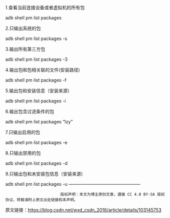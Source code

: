 1.查看当前连接设备或者虚拟机的所有包

adb shell pm list packages

2.只输出系统的包

adb shell pm list packages -s

3.输出所有第三方包

adb shell pm list packages -3

4.输出包和包相关联的文件(安装路径)

adb shell pm list packages -f

5.输出包和安装信息（安装来源）

adb shell pm list packages -i

6.输出包含过滤条件的包

adb shell pm list packages “lzy”

7.只输出启用的包

adb shell pm list packages -e

8.只输出禁用的包

adb shell pm list packages -d

9.只输出包和未安装包信息（安装来源）

adb shell pm list packages -u
————————————————

                            版权声明：本文为博主原创文章，遵循 CC 4.0 BY-SA 版权协议，转载请附上原文出处链接和本声明。
                        
原文链接：https://blog.csdn.net/wxd_csdn_2016/article/details/103145753